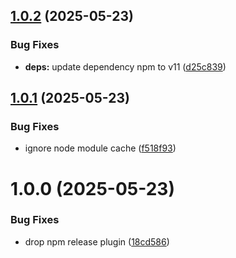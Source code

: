 ## [1.0.2](https://github.com/michaeldallen/The--Complete--Github--Actions--and--Workflows--Guide/compare/v1.0.1...v1.0.2) (2025-05-23)


### Bug Fixes

* **deps:** update dependency npm to v11 ([d25c839](https://github.com/michaeldallen/The--Complete--Github--Actions--and--Workflows--Guide/commit/d25c8391b1bfa1b69f3c5491f5c72c4efd49b9c0))

## [1.0.1](https://github.com/michaeldallen/The--Complete--Github--Actions--and--Workflows--Guide/compare/v1.0.0...v1.0.1) (2025-05-23)


### Bug Fixes

* ignore node module cache ([f518f93](https://github.com/michaeldallen/The--Complete--Github--Actions--and--Workflows--Guide/commit/f518f93f83f30c6678308d9f34cf76fb3d5bc15a))

# 1.0.0 (2025-05-23)


### Bug Fixes

* drop npm release plugin ([18cd586](https://github.com/michaeldallen/The--Complete--Github--Actions--and--Workflows--Guide/commit/18cd586b8275637629c654cb258a1cf3f7417e37))
